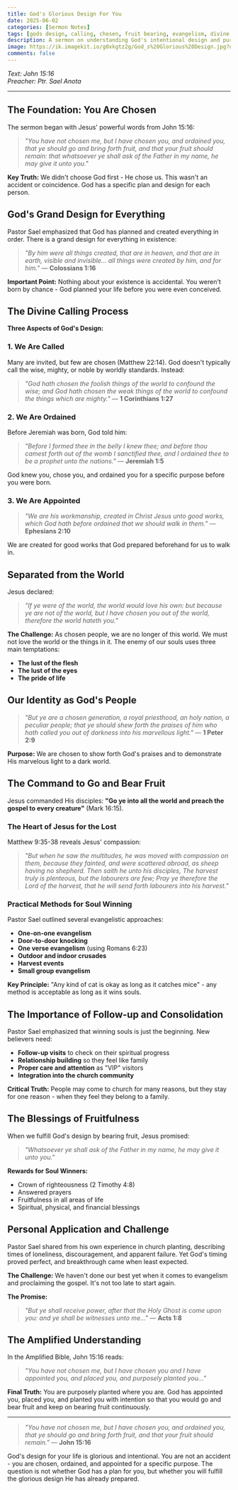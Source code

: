 ```yaml
---
title: God's Glorious Design For You
date: 2025-06-02
categories: [Sermon Notes]
tags: [gods design, calling, chosen, fruit bearing, evangelism, divine purpose]
description: A sermon on understanding God's intentional design and purpose for each believer's life, emphasizing that our existence is part of God's glorious plan.
image: https://ik.imagekit.io/g0xkgtz2g/God_s%20Glorious%20Design.jpg?updatedAt=1748854816928
comments: false
---
```


_Text: John 15:16_  
_Preacher: Ptr. Sael Anota_

---

## The Foundation: You Are Chosen

The sermon began with Jesus' powerful words from John 15:16:

> _"You have not chosen me, but I have chosen you, and ordained you, that ye should go and bring forth fruit, and that your fruit should remain: that whatsoever ye shall ask of the Father in my name, he may give it unto you."_

**Key Truth:** We didn't choose God first - He chose us. This wasn't an accident or coincidence. God has a specific plan and design for each person.

## God's Grand Design for Everything

Pastor Sael emphasized that God has planned and created everything in order. There is a grand design for everything in existence:

> _"By him were all things created, that are in heaven, and that are in earth, visible and invisible... all things were created by him, and for him."_ — **Colossians 1:16**

**Important Point:** Nothing about your existence is accidental. You weren't born by chance - God planned your life before you were even conceived.

## The Divine Calling Process

**Three Aspects of God's Design:**

### 1. **We Are Called**

Many are invited, but few are chosen (Matthew 22:14). God doesn't typically call the wise, mighty, or noble by worldly standards. Instead:

> _"God hath chosen the foolish things of the world to confound the wise; and God hath chosen the weak things of the world to confound the things which are mighty."_ — **1 Corinthians 1:27**

### 2. **We Are Ordained**

Before Jeremiah was born, God told him:

> _"Before I formed thee in the belly I knew thee; and before thou camest forth out of the womb I sanctified thee, and I ordained thee to be a prophet unto the nations."_ — **Jeremiah 1:5**

God knew you, chose you, and ordained you for a specific purpose before you were born.

### 3. **We Are Appointed**

> _"We are his workmanship, created in Christ Jesus unto good works, which God hath before ordained that we should walk in them."_ — **Ephesians 2:10**

We are created for good works that God prepared beforehand for us to walk in.

## Separated from the World

Jesus declared:

> _"If ye were of the world, the world would love his own: but because ye are not of the world, but I have chosen you out of the world, therefore the world hateth you."_

**The Challenge:** As chosen people, we are no longer of this world. We must not love the world or the things in it. The enemy of our souls uses three main temptations:

- **The lust of the flesh**
- **The lust of the eyes**
- **The pride of life**

## Our Identity as God's People

> _"But ye are a chosen generation, a royal priesthood, an holy nation, a peculiar people; that ye should shew forth the praises of him who hath called you out of darkness into his marvellous light."_ — **1 Peter 2:9**

**Purpose:** We are chosen to show forth God's praises and to demonstrate His marvelous light to a dark world.

## The Command to Go and Bear Fruit

Jesus commanded His disciples: **"Go ye into all the world and preach the gospel to every creature"** (Mark 16:15).

### The Heart of Jesus for the Lost

Matthew 9:35-38 reveals Jesus' compassion:

> _"But when he saw the multitudes, he was moved with compassion on them, because they fainted, and were scattered abroad, as sheep having no shepherd. Then saith he unto his disciples, The harvest truly is plenteous, but the labourers are few; Pray ye therefore the Lord of the harvest, that he will send forth labourers into his harvest."_

### Practical Methods for Soul Winning

Pastor Sael outlined several evangelistic approaches:

- **One-on-one evangelism**
- **Door-to-door knocking**
- **One verse evangelism** (using Romans 6:23)
- **Outdoor and indoor crusades**
- **Harvest events**
- **Small group evangelism**

**Key Principle:** "Any kind of cat is okay as long as it catches mice" - any method is acceptable as long as it wins souls.

## The Importance of Follow-up and Consolidation

Pastor Sael emphasized that winning souls is just the beginning. New believers need:

- **Follow-up visits** to check on their spiritual progress
- **Relationship building** so they feel like family
- **Proper care and attention** as "VIP" visitors
- **Integration into the church community**

**Critical Truth:** People may come to church for many reasons, but they stay for one reason - when they feel they belong to a family.

## The Blessings of Fruitfulness

When we fulfill God's design by bearing fruit, Jesus promised:

> _"Whatsoever ye shall ask of the Father in my name, he may give it unto you."_

**Rewards for Soul Winners:**

- Crown of righteousness (2 Timothy 4:8)
- Answered prayers
- Fruitfulness in all areas of life
- Spiritual, physical, and financial blessings

## Personal Application and Challenge

Pastor Sael shared from his own experience in church planting, describing times of loneliness, discouragement, and apparent failure. Yet God's timing proved perfect, and breakthrough came when least expected.

**The Challenge:** We haven't done our best yet when it comes to evangelism and proclaiming the gospel. It's not too late to start again.

**The Promise:**

> _"But ye shall receive power, after that the Holy Ghost is come upon you: and ye shall be witnesses unto me..."_ — **Acts 1:8**

## The Amplified Understanding

In the Amplified Bible, John 15:16 reads:

> _"You have not chosen me, but I have chosen you and I have appointed you, and placed you, and purposely planted you..."_

**Final Truth:** You are purposely planted where you are. God has appointed you, placed you, and planted you with intention so that you would go and bear fruit and keep on bearing fruit continuously.

---

> _"You have not chosen me, but I have chosen you, and ordained you, that ye should go and bring forth fruit, and that your fruit should remain."_ — **John 15:16**

God's design for your life is glorious and intentional. You are not an accident - you are chosen, ordained, and appointed for a specific purpose. The question is not whether God has a plan for you, but whether you will fulfill the glorious design He has already prepared.
